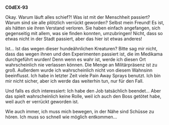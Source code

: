 **C0dEX-93**

Okay. Warum läuft alles schief?! Was ist mit der Menschheit passiert? Warum sind sie alle plötzlich verrückt geworden? Selbst mein Freund! Es ist, als hätten sie ihren Verstand verloren. Sie haben einfach angefangen, sich gegenseitig mit allem, was sie finden konnten, umzubringen! Nicht, dass so etwas nicht in der Stadt passiert, aber das hier ist etwas anderes!

Ist... Ist das wegen dieser hundeähnlichen Kreaturen? Bitte sag mir nicht, dass das wegen ihnen und den Experimenten passiert ist, die im Medikama durchgeführt wurden! Denn wenn es wahr ist, werde ich diesen Ort wahrscheinlich nie verlassen können. Die Menge an Militärpräsenz ist zu groß.
Außerdem wurde ich wahrscheinlich nicht von diesem Wahnsinn beeinflusst. Ich habe in letzter Zeit viele Pain Away Sprays benutzt. Ich bin mir nicht sicher, aber ich werde das weiterhin tun, nur für den Fall.

Und falls es dich interessiert: Ich habe den Job tatsächlich beendet... Aber das spielt wahrscheinlich keine Rolle, weil ich auch den Boss getötet habe, weil auch er verrückt geworden ist.

Wie auch immer, ich muss mich bewegen, in der Nähe sind Schüsse zu hören. Ich muss so schnell wie möglich entkommen...
